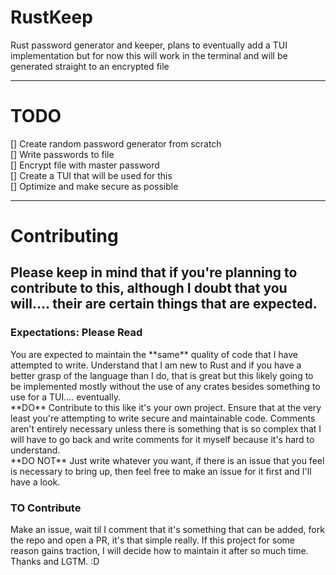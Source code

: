 # RustKeep

Rust password generator and keeper, plans to eventually add a TUI implementation but for now this will work in the terminal and will be generated straight to an encrypted file

----------------------------

# TODO

[] Create random password generator from scratch<br>
[] Write passwords to file<br>
[] Encrypt file with master password<br>
[] Create a TUI that will be used for this<br> 
[] Optimize and make secure as possible<br> 

----------------------------

# Contributing

## Please keep in mind that if you're planning to contribute to this, although I doubt that you will.... their are certain things that are expected.

### Expectations: Please Read

<p>You are expected to maintain the **same** quality of code that I have attempted to write. Understand that I am new to Rust and if you have a better grasp of the language than I do, that is great but this likely going to be implemented mostly without the use of any crates besides something to use for a TUI.... eventually. <br> **DO** Contribute to this like it's your own project. Ensure that at the very least you're attempting to write secure and maintainable code. Comments aren't entirely necessary unless there is something that is so complex that I will have to go back and write comments for it myself because it's hard to understand. <br> **DO NOT** Just write whatever you want, if there is an issue that you feel is necessary to bring up, then feel free to make an issue for it first and I'll have a look.</p>

### TO Contribute

Make an issue, wait til I comment that it's something that can be added, fork the repo and open a PR, it's that simple really. If this project for some reason gains traction, I will decide how to maintain it after so much time. Thanks and LGTM. :D 
